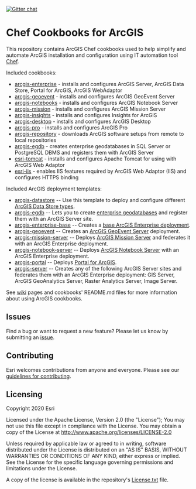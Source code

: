 [![Gitter chat](https://badges.gitter.im/gitterHQ/services.png)](https://gitter.im/arcgis-cookbook/Lobby)

Chef Cookbooks for ArcGIS
=========================

This repository contains ArcGIS Chef cookbooks used to help simplify and automate ArcGIS installation and configuration using IT automation tool [Chef](https://www.chef.io/chef/). 

Included cookbooks:

* [arcgis-enterprise](cookbooks/arcgis-enterprise) - installs and configures ArcGIS Server, ArcGIS Data Store, Portal for ArcGIS, ArcGIS WebAdaptor
* [arcgis-geoevent](cookbooks/arcgis-geoevent) - installs and configures ArcGIS GeoEvent Server
* [arcgis-notebooks](cookbooks/arcgis-notebooks) - installs and configures ArcGIS Notebook Server
* [arcgis-mission](cookbooks/arcgis-mission) - installs and configures ArcGIS Mission Server
* [arcgis-insights](cookbooks/arcgis-insights) - installs and configures Insights for ArcGIS
* [arcgis-desktop](cookbooks/arcgis-desktop) - installs and configures ArcGIS Desktop
* [arcgis-pro](cookbooks/arcgis-pro) - installs and configures ArcGIS Pro
* [arcgis-repository](cookbooks/arcgis-repository) - downloads ArcGIS software setups from remote to local repositories
* [arcgis-egdb](cookbooks/arcgis-egdb) - creates enterprise geodatabases in SQL Server or PostgreSQL DBMS and registers them with ArcGIS Server
* [esri-tomcat](cookbooks/esri-tomcat) - installs and configures Apache Tomcat for using with ArcGIS Web Adaptor
* [esri-iis](cookbooks/esri-iis) - enables IIS features required by ArcGIS Web Adaptor (IIS) and configures HTTPS binding

Included ArcGIS deployment templates:

* [arcgis-datastore](templates/arcgis-datastore) -- Use this template to deploy and configure different [ArcGIS Data Store types](https://enterprise.arcgis.com/en/portal/latest/administer/windows/what-is-arcgis-data-store.htm).
* [arcgis-egdb](templates/arcgis-egdb) -- Lets you to create [enterprise geodatabases](https://enterprise.arcgis.com/en/server/latest/manage-data/windows/enterprise-geodatabases-and-arcgis-enterprise.htm) and register them with an ArcGIS Server site.
* [arcgis-enterprise-base](templates/arcgis-enterprise-base) -- Creates a [base ArcGIS Enterprise deployment](https://enterprise.arcgis.com/en/get-started/latest/windows/base-arcgis-enterprise-deployment.htm). 
* [arcgis-geoevent](templates/arcgis-geoevent-server) -- Creates an [ArcGIS GeoEvent Server](https://enterprise.arcgis.com/en/geoevent/) deployment.
* [arcgis-mission-server](templates/arcgis-mission-server) -- Deploys [ArcGIS Mission Server](https://enterprise.arcgis.com/en/mission/) and federates it with an ArcGIS Enterprise deployment.
* [arcgis-notebook-server](templates/arcgis-notebook-server) -- Deploys [ArcGIS Notebook Server](https://enterprise.arcgis.com/en/notebook/) with an ArcGIS Enterprise deployment.
* [arcgis-portal](templates/arcgis-portal) -- Deploys [Portal for ArcGIS](https://enterprise.arcgis.com/en/portal/).
* [arcgis-server](templates/arcgis-server) -- Creates any of the following ArcGIS Server sites and federates them with an ArcGIS Enterprise deployment: GIS Server, ArcGIS GeoAnalytics Server, Raster Analytics Server, Image Server.

See [wiki](https://github.com/Esri/arcgis-cookbook/wiki) pages and cookbooks' README.md files for more information about using ArcGIS cookbooks.

## Issues

Find a bug or want to request a new feature?  Please let us know by submitting an [issue](https://github.com/Esri/arcgis-cookbook/issues).

## Contributing

Esri welcomes contributions from anyone and everyone. Please see our [guidelines for contributing](https://github.com/esri/contributing).

Licensing
---------

Copyright 2020 Esri

Licensed under the Apache License, Version 2.0 (the "License");
You may not use this file except in compliance with the License.
You may obtain a copy of the License at
   http://www.apache.org/licenses/LICENSE-2.0

Unless required by applicable law or agreed to in writing, software
distributed under the License is distributed on an "AS IS" BASIS,
WITHOUT WARRANTIES OR CONDITIONS OF ANY KIND, either express or implied.
See the License for the specific language governing permissions and
limitations under the License.

A copy of the license is available in the repository's [License.txt](https://github.com/Esri/arcgis-cookbook/blob/master/License.txt?raw=true) file.
